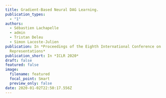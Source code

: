```yaml
---
title: Gradient-Based Neural DAG Learning.
publication_types:
  - "1"
authors:
  - Sébastien Lachapelle
  - admin
  - Tristan Deleu
  - Simon Lacoste-Julien
publication: In *Proceedings of the Eighth International Conference on Learning
  Representations*
publication_short: In *ICLR 2020*
draft: false
featured: false
image:
  filename: featured
  focal_point: Smart
  preview_only: false
date: 2020-01-02T22:50:17.556Z
---
```

